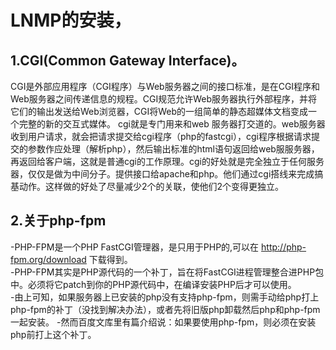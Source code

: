 LNMP的安装，
===
  1.CGI(Common Gateway Interface)。
  ---
  
  CGI是外部应用程序（CGI程序）与Web服务器之间的接口标准，是在CGI程序和Web服务器之间传递信息的规程。CGI规范允许Web服务器执行外部程序，并将它们的输出发送给Web浏览器，CGI将Web的一组简单的静态超媒体文档变成一个完整的新的交互式媒体。
  cgi就是专门用来和web 服务器打交道的。web服务器收到用户请求，就会把请求提交给cgi程序（php的fastcgi），cgi程序根据请求提交的参数作应处理（解析php），然后输出标准的html语句返回给web服服务器，再返回给客户端，这就是普通cgi的工作原理。cgi的好处就是完全独立于任何服务器，仅仅是做为中间分子。提供接口给apache和php。他们通过cgi搭线来完成搞基动作。这样做的好处了尽量减少2个的关联，使他们2个变得更独立。
  
  2.关于php-fpm
  ---
  -PHP-FPM是一个PHP FastCGI管理器，是只用于PHP的,可以在 http://php-fpm.org/download 下载得到。  
  -PHP-FPM其实是PHP源代码的一个补丁，旨在将FastCGI进程管理整合进PHP包中。必须将它patch到你的PHP源代码中，在编译安装PHP后才可以使用。    
  -由上可知，如果服务器上已安装的php没有支持php-fpm，则需手动给php打上php-fpm的补丁（没找到解决办法），或者先将旧版php卸载然后php和php-fpm一起安装。
  -然而百度文库里有篇介绍说：如果要使用php-fpm，则必须在安装php前打上这个补丁。
